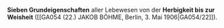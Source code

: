 
**Sieben Grundeigenschaften** aller Lebewesen von der **Herbigkeit bis zur Weisheit** ([[GA054 (22.) JAKOB BÖHME, Berlin, 3. Mai 1906|GA054/22]]).
